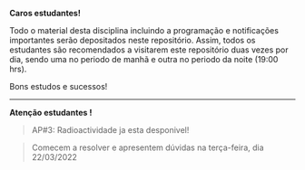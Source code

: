 **Caros estudantes!**

Todo o material desta disciplina incluindo a programação e notificações importantes serão depositados neste repositório. Assim, todos os estudantes são recomendados a visitarem este repositório duas vezes por dia, sendo uma no periodo de manhã e outra no periodo da noite (19:00 hrs).

Bons estudos e sucessos!

------------------------------------------------------------------------------------------------------
**Atenção estudantes !**

> AP#3: Radioactividade ja esta desponivel! 

> Comecem a resolver e apresentem dúvidas na terça-feira, dia 22/03/2022



